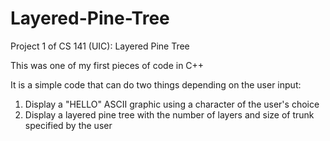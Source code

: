 # Layered-Pine-Tree
Project 1 of CS 141 (UIC): Layered Pine Tree

This was one of my first pieces of code in C++

It is a simple code that can do two things depending on the user input:
1. Display a "HELLO" ASCII graphic using a character of the user's choice
2. Display a layered pine tree with the number of layers and size of trunk specified by the user
